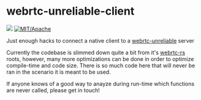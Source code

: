 # webrtc-unreliable-client
![](https://tokei.rs/b1/github/naia-lib/naia-unreliable-client)
[![MIT/Apache][s3]][l3]

[s3]: https://img.shields.io/badge/license-MIT%2FApache-blue.svg
[l3]: docs/LICENSE-MIT

Just enough hacks to connect a native client to a [webrtc-unreliable](https://github.com/triplehex/webrtc-unreliable) server

Currently the codebase is slimmed down quite a bit from it's [webrtc-rs](https://github.com/webrtc-rs/webrtc)
roots, however, many more optimizations can be done in order to optimize
compile-time and code size. There is so much code here that will never be ran in the
scenario it is meant to be used.

If anyone knows of a good way to anayze during run-time which functions are never called, please get in touch!

